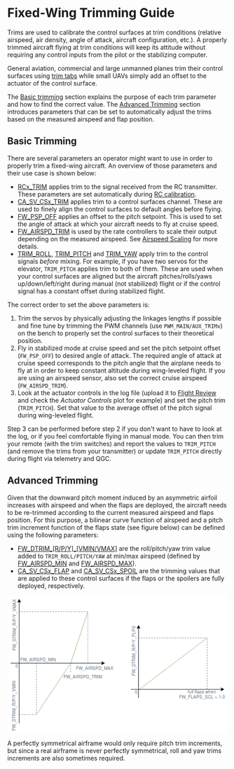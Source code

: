 # Fixed-Wing Trimming Guide

Trims are used to calibrate the control surfaces at trim conditions (relative airspeed, air density, angle of attack, aircraft configuration, etc.). A properly trimmed aircraft flying at trim conditions will keep its attitude without requiring any control inputs from the pilot or the stabilizing computer.

General aviation, commercial and large unmanned planes trim their control surfaces using [trim tabs](https://en.wikipedia.org/wiki/Trim_tab) while small UAVs simply add an offset to the actuator of the control surface.

The [Basic trimming](#basic-trimming) section explains the purpose of each trim parameter and how to find the correct value. The [Advanced Trimming](#advanced-trimming) section introduces parameters that can be set to automatically adjust the trims based on the measured airspeed and flap position.

## Basic Trimming

There are several parameters an operator might want to use in order to properly trim a fixed-wing aircraft. An overview of those parameters and their use case is shown below:

- [RCx_TRIM](../advanced_config/parameter_reference.md#RC1_TRIM) applies trim to the signal received from the RC transmitter. These parameters are set automatically during [RC calibration](../config/radio.md).
- [CA_SV_CSx_TRIM](../advanced_config/parameter_reference.md#CA_SV_CS0_TRIM) applies trim to a control surfaces channel. These are used to finely align the control surfaces to default angles before flying.
- [FW_PSP_OFF](../advanced_config/parameter_reference.md#FW_PSP_OFF) applies an offset to the pitch setpoint. This is used to set the angle of attack at which your aircraft needs to fly at cruise speed.
- [FW_AIRSPD_TRIM](../advanced_config/parameter_reference.md#FW_AIRSPD_TRIM) is used by the rate controllers to scale their output depending on the measured airspeed. See [Airspeed Scaling](../flight_stack/controller_diagrams.md#airspeed-scaling) for more details.
- [TRIM_ROLL](../advanced_config/parameter_reference.md#TRIM_ROLL), [TRIM_PITCH](../advanced_config/parameter_reference.md#TRIM_PITCH) and [TRIM_YAW](../advanced_config/parameter_reference.md#TRIM_YAW) apply trim to the control signals *before* mixing. For example, if you have two servos for the elevator, `TRIM_PITCH` applies trim to both of them. These are used when your control surfaces are aligned but the aircraft pitches/rolls/yaws up/down/left/right during manual (not stabilized) flight or if the control signal has a constant offset during stabilized flight.

The correct order to set the above parameters is:

1. Trim the servos by physically adjusting the linkages lengths if possible and fine tune by trimming the PWM channels (use `PWM_MAIN/AUX_TRIMx`) on the bench to properly set the control surfaces to their theoretical position.
1. Fly in stabilized mode at cruise speed and set the pitch setpoint offset (`FW_PSP_OFF`) to desired angle of attack. The required angle of attack at cruise speed corresponds to the pitch angle that the airplane needs to fly at in order to keep constant altitude during wing-leveled flight. If you are using an airspeed sensor, also set the correct cruise airspeed (`FW_AIRSPD_TRIM`).
1. Look at the actuator controls in the log file (upload it to [Flight Review](https://logs.px4.io) and check the *Actuator Controls* plot for example) and set the pitch trim (`TRIM_PITCH`). Set that value to the average offset of the pitch signal during wing-leveled flight.

Step 3 can be performed before step 2 if you don't want to have to look at the log, or if you feel comfortable flying in manual mode. You can then trim your remote (with the trim switches) and report the values to `TRIM_PITCH` (and remove the trims from your transmitter) or update `TRIM_PITCH` directly during flight via telemetry and QGC.

## Advanced Trimming

Given that the downward pitch moment induced by an asymmetric airfoil increases with airspeed and when the flaps are deployed, the aircraft needs to be re-trimmed according to the current measured airspeed and flaps position. For this purpose, a bilinear curve function of airspeed and a pitch trim increment function of the flaps state (see figure below) can be defined using the following parameters:

- [FW\_DTRIM\_\[R/P/Y\]_\[VMIN/VMAX\]](../advanced_config/parameter_reference.md#FW_DTRIM_R_VMIN) are the roll/pitch/yaw trim value added to `TRIM_ROLL/PITCH/YAW` at min/max airspeed (defined by [FW_AIRSPD_MIN](../advanced_config/parameter_reference.md#FW_AIRSPD_MIN) and [FW_AIRSPD_MAX](../advanced_config/parameter_reference.md#FW_AIRSPD_MAX)).
- [CA_SV_CSx_FLAP](../advanced_config/parameter_reference.md#CA_SV_CS0_FLAP) and [CA_SV_CSx_SPOIL](../advanced_config/parameter_reference.md#CA_SV_CS0_SPOIL) are the trimming values that are applied to these control surfaces if the flaps or the spoilers are fully deployed, respectively.

![Dtrim Curve](../../assets/config/fw/fixedwing_dtrim.png) <!-- The drawing is on draw.io: https://drive.google.com/file/d/15AbscUF1kRdWMh8ONcCRu6QBwGbqVGfl/view?usp=sharing
Request access from dev team. -->

A perfectly symmetrical airframe would only require pitch trim increments, but since a real airframe is never perfectly symmetrical, roll and yaw trims increments are also sometimes required. 
